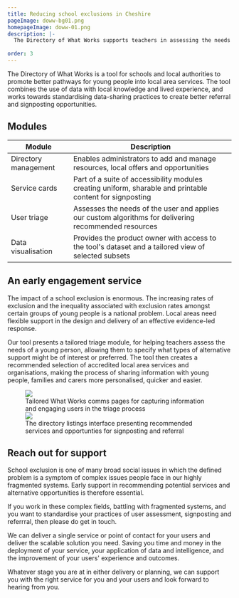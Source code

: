 ```yaml
---
title: Reducing school exclusions in Cheshire 
pageImage: doww-bg01.png
homepageImage: doww-01.png
description: |-
  The Directory of What Works supports teachers in assessing the needs of young people at risk of exclusion, creating better pathways into the most appropriate services. The directory is a customised version of our Triage Tool for Cheshire County Council and Social Finance. 
  
order: 3
---
```


The Directory of What Works is a tool for schools and local authorities to promote better pathways for young people into local area services. The tool combines the use of data with local knowledge and lived experience, and works towards standardising data-sharing practices to create better referral and signposting opportunities.

<section>
  <h2>Modules</h2>
  <table>
    <thead>
      <tr>
<th>Module</th>
        <th>Description</th>
      </tr>
    </thead>
    <tbody>
      <tr>
        <td>Directory management</td>
        <td>Enables administrators to add and manage resources, local offers and opportunities</td>
      </tr>
       <tr>
        <td>Service cards</td>
        <td>Part of a suite of accessibility modules creating uniform, sharable and printable content for signposting</td>
      </tr>
      <tr>
        <td>User triage</td>
        <td>Assesses the needs of the user and applies our custom algorithms for delivering recommended resources</td>
      </tr>
      <tr>
        <td>Data visualisation</td>
        <td>Provides the product owner with access to the tool's dataset and a tailored view of selected subsets</td>
      </tr>
    </tbody>
  </table>
</section>

An early engagement service
---------------------------------------------------------------------------------------------------------------------------------
The impact of a school exclusion is enormous. The increasing rates of exclusion and the inequality associated with exclusion rates amongst certain groups of young people is a national problem. Local areas need flexible support in the design and delivery of an effective evidence-led response. 

Our tool presents a tailored triage module, for helping teachers assess the needs of a young person, allowing them to specify what types of alternative support might be of interest or preferred. The tool then creates a recommended selection of accredited local area services and organisations, making the process of sharing information with young people, families and carers more personalised, quicker and easier. 

<figure>
  <img src="{{ '/static/images/use-cases/whatworks01.png' | url }}" />
  <figcaption>
    Tailored What Works comms pages for capturing information and engaging users in the triage process
  </figcaption>
   <img src="{{ '/static/images/use-cases/whatworks02.png' | url }}" />
  <figcaption>
    The directory listings interface presenting recommended services and opportunties for signposting and referral
  </figcaption>
</figure>

Reach out for support
---------------------------------------------------------------------------------------------------------------------------------
School exclusion is one of many broad social issues in which the defined problem is a symptom of complex issues people face in our highly fragmented systems. Early support in recommending potential services and alternative opportunities is therefore essential. 

If you work in these complex fields, battling with fragmented systems, and you want to standardise your practices of user assessment, signposting and referrral, then please do get in touch. 

We can deliver a single service or point of contact for your users and deliver the scalable solution you need. Saving you time and money in the deployment of your service, your application of data and intelligence, and the improvement of your users' experience and outcomes. 

Whatever stage you are at in either delivery or planning, we can support you with the right service for you and your users and look forward to hearing from you. 

